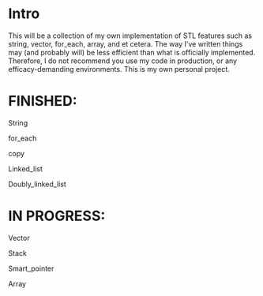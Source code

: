 # Intro
This will be a collection of my own implementation of STL features such as string, vector, for_each, array, and et cetera.
The way I've written things may (and probably will) be less efficient than what is officially implemented. Therefore, I do not recommend you use my code in production, or any efficacy-demanding environments.
This is my own personal project.

# FINISHED:
String

for_each

copy

Linked_list

Doubly_linked_list

# IN PROGRESS:

Vector

Stack

Smart_pointer

Array
